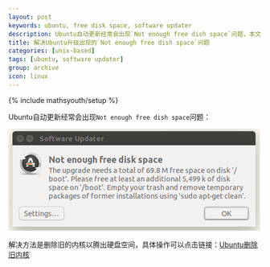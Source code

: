 ```yaml
---
layout: post
keywords: ubuntu, free disk space, software updater
description: Ubuntu自动更新经常会出现`Not enough free dish space`问题，本文记录解决方法
title: 解决Ubuntu升级出现的`Not enough free dish space`问题
categories: [unix-based]
tags: [ubuntu, software updater]
group: archive
icon: linux
---
```

{% include mathsyouth/setup %}

Ubuntu自动更新经常会出现`Not enough free dish space`问题：

![ubuntu_free_space](/image/ubuntu_free_space/software-updater-2016-12-06.png)

解决方法是删除旧的内核以腾出硬盘空间，具体操作可以点击链接：[Ubuntu删除旧内核](https://www.linuxdashen.com/ubuntu%E5%A6%82%E4%BD%95%E5%88%A0%E9%99%A4%E6%97%A7%E5%86%85%E6%A0%B8%E4%BB%A5%E8%8A%82%E7%BA%A6%E7%A1%AC%E7%9B%98%E7%A9%BA%E9%97%B4)
